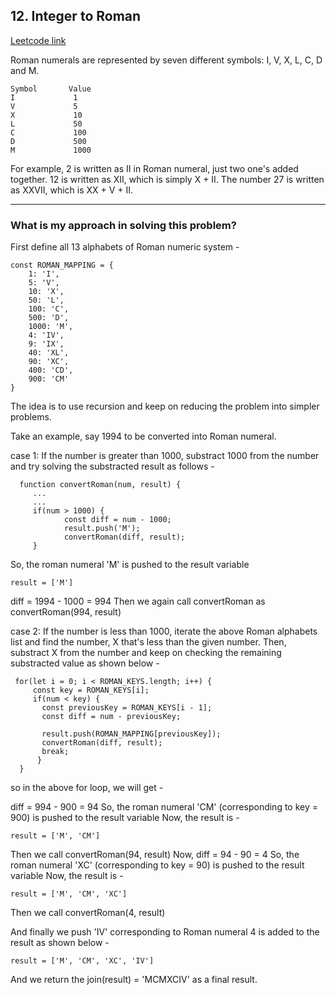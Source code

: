 ## 12. Integer to Roman
[Leetcode link](https://leetcode.com/problems/integer-to-roman/)

Roman numerals are represented by seven different symbols: I, V, X, L, C, D and M.

```
Symbol       Value
I             1
V             5
X             10
L             50
C             100
D             500
M             1000
```

For example, 2 is written as II in Roman numeral, just two one's added together. 
12 is written as XII, which is simply X + II. The number 27 is written as XXVII, which is XX + V + II.

<hr/>

### What is my approach in solving this problem?

First define all 13 alphabets of Roman numeric system -
```
const ROMAN_MAPPING = {
    1: 'I',
    5: 'V',
    10: 'X',
    50: 'L',
    100: 'C',
    500: 'D',
    1000: 'M',
    4: 'IV',
    9: 'IX',
    40: 'XL',
    90: 'XC',
    400: 'CD',
    900: 'CM'
}
```
The idea is to use recursion and keep on reducing the problem into simpler problems.

Take an example, say 1994 to be converted into Roman numeral.

case 1: If the number is greater than 1000, substract 1000 from the number and try solving the substracted result as follows -

```
  function convertRoman(num, result) {
     ...
     ...
     if(num > 1000) {
            const diff = num - 1000;
            result.push('M');
            convertRoman(diff, result);
     }
 ```
 So, the roman numeral 'M' is pushed to the result variable
 
```
result = ['M']
```
 diff = 1994 - 1000 = 994
 Then we again call convertRoman as convertRoman(994, result)
 
 case 2: If the number is less than 1000, iterate the above Roman alphabets list and find the number, X that's less than the given number.
 Then, substract X from the number and keep on checking the remaining substracted value as shown below -
 
 ```
  for(let i = 0; i < ROMAN_KEYS.length; i++) {
      const key = ROMAN_KEYS[i];
      if(num < key) {
        const previousKey = ROMAN_KEYS[i - 1];
        const diff = num - previousKey;

        result.push(ROMAN_MAPPING[previousKey]);
        convertRoman(diff, result);
        break;
       }
   }
 ```
 so in the above for loop, we will get -
 
 diff = 994 - 900 = 94
 So, the roman numeral 'CM' (corresponding to key = 900) is pushed to the result variable
 Now, the result is -
 ```
 result = ['M', 'CM']
 ```
 
 Then we call convertRoman(94, result)
 Now, diff = 94 - 90 = 4
 So, the roman numeral 'XC' (corresponding to key = 90) is pushed to the result variable
 Now, the result is -
 ```
 result = ['M', 'CM', 'XC']
 ```
 Then we call convertRoman(4, result)
 
 And finally we push 'IV' corresponding to Roman numeral 4 is added to the result as shown below -
 
 ```
 result = ['M', 'CM', 'XC', 'IV']
 ```
 And we return the join(result) = 'MCMXCIV' as a final result.
